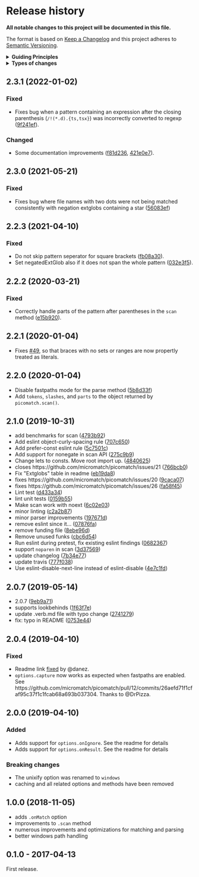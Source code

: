 <h1 id="release-history">Release history</h1>

<p><strong>All notable changes to this project will be documented in this file.</strong></p>

<p>The format is based on <a href="http://keepachangelog.com/en/1.0.0/">Keep a Changelog</a>
and this project adheres to <a href="http://semver.org/spec/v2.0.0.html">Semantic Versioning</a>.</p>

<details>
  <summary><strong>Guiding Principles</strong></summary>

- Changelogs are for humans, not machines.
- There should be an entry for every single version.
- The same types of changes should be grouped.
- Versions and sections should be linkable.
- The latest version comes first.
- The release date of each versions is displayed.
- Mention whether you follow Semantic Versioning.

</details>

<details>
  <summary><strong>Types of changes</strong></summary>

Changelog entries are classified using the following labels _(from [keep-a-changelog](http://keepachangelog.com/)_):

- `Added` for new features.
- `Changed` for changes in existing functionality.
- `Deprecated` for soon-to-be removed features.
- `Removed` for now removed features.
- `Fixed` for any bug fixes.
- `Security` in case of vulnerabilities.

</details>

<h2 id="2.3.1-2022-01-02">2.3.1 (2022-01-02)</h2>

<h3 id="fixed">Fixed</h3>

<ul>
<li>Fixes bug when a pattern containing an expression after the closing parenthesis (<code>/!(*.d).{ts,tsx}</code>) was incorrectly converted to regexp (<a href="https://github.com/micromatch/picomatch/commit/9f241ef">9f241ef</a>).</li>
</ul>

<h3 id="changed">Changed</h3>

<ul>
<li>Some documentation improvements (<a href="https://github.com/micromatch/picomatch/commit/f81d236">f81d236</a>, <a href="https://github.com/micromatch/picomatch/commit/421e0e7">421e0e7</a>).</li>
</ul>

<h2 id="2.3.0-2021-05-21">2.3.0 (2021-05-21)</h2>

<h3 id="fixed">Fixed</h3>

<ul>
<li>Fixes bug where file names with two dots were not being matched consistently with negation extglobs containing a star (<a href="https://github.com/micromatch/picomatch/commit/56083ef">56083ef</a>)</li>
</ul>

<h2 id="2.2.3-2021-04-10">2.2.3 (2021-04-10)</h2>

<h3 id="fixed">Fixed</h3>

<ul>
<li>Do not skip pattern seperator for square brackets (<a href="https://github.com/micromatch/picomatch/commit/fb08a30">fb08a30</a>).</li>
<li>Set negatedExtGlob also if it does not span the whole pattern (<a href="https://github.com/micromatch/picomatch/commit/032e3f5">032e3f5</a>).</li>
</ul>

<h2 id="2.2.2-2020-03-21">2.2.2 (2020-03-21)</h2>

<h3 id="fixed">Fixed</h3>

<ul>
<li>Correctly handle parts of the pattern after parentheses in the <code>scan</code> method (<a href="https://github.com/micromatch/picomatch/commit/e15b920">e15b920</a>).</li>
</ul>

<h2 id="2.2.1-2020-01-04">2.2.1 (2020-01-04)</h2>

<ul>
<li>Fixes <a href="https://github.com/micromatch/picomatch/issues/49">#49</a>, so that braces with no sets or ranges are now propertly treated as literals.</li>
</ul>

<h2 id="2.2.0-2020-01-04">2.2.0 (2020-01-04)</h2>

<ul>
<li>Disable fastpaths mode for the parse method (<a href="https://github.com/micromatch/picomatch/commit/5b8d33f">5b8d33f</a>)</li>
<li>Add <code>tokens</code>, <code>slashes</code>, and <code>parts</code> to the object returned by <code>picomatch.scan()</code>.</li>
</ul>

<h2 id="2.1.0-2019-10-31">2.1.0 (2019-10-31)</h2>

<ul>
<li>add benchmarks for scan (<a href="https://github.com/micromatch/picomatch/commit/4793b92">4793b92</a>)</li>
<li>Add eslint object-curly-spacing rule (<a href="https://github.com/micromatch/picomatch/commit/707c650">707c650</a>)</li>
<li>Add prefer-const eslint rule (<a href="https://github.com/micromatch/picomatch/commit/5c7501c">5c7501c</a>)</li>
<li>Add support for nonegate in scan API (<a href="https://github.com/micromatch/picomatch/commit/275c9b9">275c9b9</a>)</li>
<li>Change lets to consts. Move root import up. (<a href="https://github.com/micromatch/picomatch/commit/4840625">4840625</a>)</li>
<li>closes https://github.com/micromatch/picomatch/issues/21 (<a href="https://github.com/micromatch/picomatch/commit/766bcb0">766bcb0</a>)</li>
<li>Fix "Extglobs" table in readme (<a href="https://github.com/micromatch/picomatch/commit/eb19da8">eb19da8</a>)</li>
<li>fixes https://github.com/micromatch/picomatch/issues/20 (<a href="https://github.com/micromatch/picomatch/commit/9caca07">9caca07</a>)</li>
<li>fixes https://github.com/micromatch/picomatch/issues/26 (<a href="https://github.com/micromatch/picomatch/commit/fa58f45">fa58f45</a>)</li>
<li>Lint test (<a href="https://github.com/micromatch/picomatch/commit/d433a34">d433a34</a>)</li>
<li>lint unit tests (<a href="https://github.com/micromatch/picomatch/commit/0159b55">0159b55</a>)</li>
<li>Make scan work with noext (<a href="https://github.com/micromatch/picomatch/commit/6c02e03">6c02e03</a>)</li>
<li>minor linting (<a href="https://github.com/micromatch/picomatch/commit/c2a2b87">c2a2b87</a>)</li>
<li>minor parser improvements (<a href="https://github.com/micromatch/picomatch/commit/197671d">197671d</a>)</li>
<li>remove eslint since it... (<a href="https://github.com/micromatch/picomatch/commit/07876fa">07876fa</a>)</li>
<li>remove funding file (<a href="https://github.com/micromatch/picomatch/commit/8ebe96d">8ebe96d</a>)</li>
<li>Remove unused funks (<a href="https://github.com/micromatch/picomatch/commit/cbc6d54">cbc6d54</a>)</li>
<li>Run eslint during pretest, fix existing eslint findings (<a href="https://github.com/micromatch/picomatch/commit/0682367">0682367</a>)</li>
<li>support <code>noparen</code> in scan (<a href="https://github.com/micromatch/picomatch/commit/3d37569">3d37569</a>)</li>
<li>update changelog (<a href="https://github.com/micromatch/picomatch/commit/7b34e77">7b34e77</a>)</li>
<li>update travis (<a href="https://github.com/micromatch/picomatch/commit/777f038">777f038</a>)</li>
<li>Use eslint-disable-next-line instead of eslint-disable (<a href="https://github.com/micromatch/picomatch/commit/4e7c1fd">4e7c1fd</a>)</li>
</ul>

<h2 id="2.0.7-2019-05-14">2.0.7 (2019-05-14)</h2>

<ul>
<li>2.0.7 (<a href="https://github.com/micromatch/picomatch/commit/9eb9a71">9eb9a71</a>)</li>
<li>supports lookbehinds (<a href="https://github.com/micromatch/picomatch/commit/1f63f7e">1f63f7e</a>)</li>
<li>update .verb.md file with typo change (<a href="https://github.com/micromatch/picomatch/commit/2741279">2741279</a>)</li>
<li>fix: typo in README (<a href="https://github.com/micromatch/picomatch/commit/0753e44">0753e44</a>)</li>
</ul>

<h2 id="2.0.4-2019-04-10">2.0.4 (2019-04-10)</h2>

<h3 id="fixed">Fixed</h3>

<ul>
<li>Readme link <a href="https://github.com/micromatch/picomatch/pull/13/commits/a96ab3aa2b11b6861c23289964613d85563b05df">fixed</a> by @danez.</li>
<li><code>options.capture</code> now works as expected when fastpaths are enabled. See https://github.com/micromatch/picomatch/pull/12/commits/26aefd71f1cfaf95c37f1c1fcab68a693b037304. Thanks to @DrPizza.</li>
</ul>

<h2 id="2.0.0-2019-04-10">2.0.0 (2019-04-10)</h2>

<h3 id="added">Added</h3>

<ul>
<li>Adds support for <code>options.onIgnore</code>. See the readme for details</li>
<li>Adds support for <code>options.onResult</code>. See the readme for details</li>
</ul>

<h3 id="breaking-changes">Breaking changes</h3>

<ul>
<li>The unixify option was renamed to <code>windows</code></li>
<li>caching and all related options and methods have been removed</li>
</ul>

<h2 id="1.0.0-2018-11-05">1.0.0 (2018-11-05)</h2>

<ul>
<li>adds <code>.onMatch</code> option</li>
<li>improvements to <code>.scan</code> method</li>
<li>numerous improvements and optimizations for matching and parsing</li>
<li>better windows path handling</li>
</ul>

<h2 id="0.1.0---2017-04-13">0.1.0 - 2017-04-13</h2>

<p>First release.</p>
